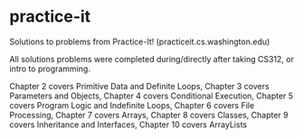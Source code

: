 # practice-it
Solutions to problems from Practice-It! (practiceit.cs.washington.edu)

All solutions problems were completed during/directly after taking CS312, or intro to programming.

Chapter 2 covers Primitive Data and Definite Loops,
Chapter 3 covers Parameters and Objects,
Chapter 4 covers Conditional Execution,
Chapter 5 covers Program Logic and Indefinite Loops,
Chapter 6 covers File Processing,
Chapter 7 covers Arrays,
Chapter 8 covers Classes,
Chapter 9 covers Inheritance and Interfaces,
Chapter 10 covers ArrayLists
